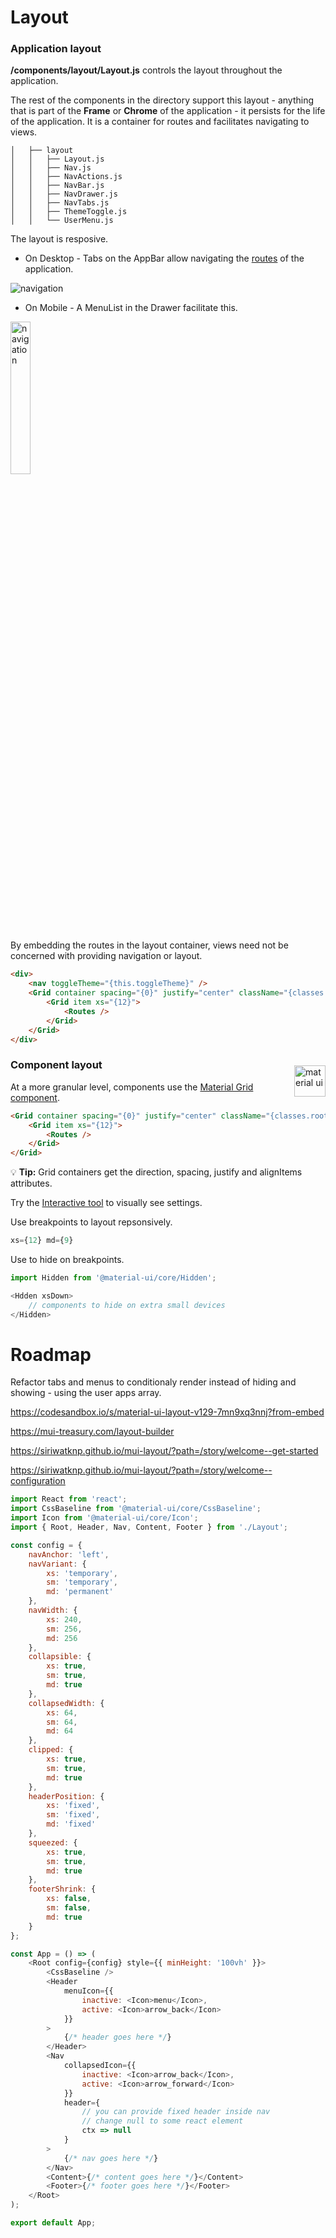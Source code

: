 # Layout

### Application layout

**/components/layout/Layout.js** controls the layout throughout the application.

The rest of the components in the directory support this layout - anything that is part of the **Frame** or **Chrome** of the application - it persists for the life of the application. It is a container for routes and facilitates navigating to views.

```
│   ├── layout
│   │   ├── Layout.js
│   │   ├── Nav.js
│   │   ├── NavActions.js
│   │   ├── NavBar.js
│   │   ├── NavDrawer.js
│   │   ├── NavTabs.js
│   │   ├── ThemeToggle.js
│   │   └── UserMenu.js
```

The layout is resposive.

-   On Desktop - Tabs on the AppBar allow navigating the [routes]() of the application.

<img src="/Users/rick/develpment/documentation-markdown/images/Layout-Desktop-Dark.png" alt="navigation" title="navigation" />

-   On Mobile - A MenuList in the Drawer facilitate this.

<img src="/Users/rick/develpment/documentation-markdown/images/Layout-Mobile-Dark.png" alt="navigation" title="navigation" width="25%" />

By embedding the routes in the layout container, views need not be concerned with providing navigation or layout.

```html
<div>
    <nav toggleTheme="{this.toggleTheme}" />
    <Grid container spacing="{0}" justify="center" className="{classes.root}">
        <Grid item xs="{12}">
            <Routes />
        </Grid>
    </Grid>
</div>
```

<img src="https://material-ui.com/static/images/material-ui-logo.svg" alt="material ui" title="material ui" width=50 align=right style="margin-top: 20px" />

### Component layout

At a more granular level, components use the [Material Grid component](https://material-ui.com/components/grid/).

```html
<Grid container spacing="{0}" justify="center" className="{classes.root}">
    <Grid item xs="{12}">
        <Routes />
    </Grid>
</Grid>
```

💡 **Tip:** Grid containers get the direction, spacing, justify and alignItems attributes.

Try the [Interactive tool](https://material-ui.com/components/grid/#interactive) to visually see settings.

Use breakpoints to layout repsonsively.

```javascript
xs={12} md={9}
```

Use <Hidden> to hide on breakpoints.

```javascript
import Hidden from '@material-ui/core/Hidden';

<Hdden xsDown>
    // components to hide on extra small devices
</Hidden>
```

# Roadmap

Refactor tabs and menus to conditionaly render instead of hiding and showing - using the user apps array.

https://codesandbox.io/s/material-ui-layout-v129-7mn9xq3nnj?from-embed

https://mui-treasury.com/layout-builder

https://siriwatknp.github.io/mui-layout/?path=/story/welcome--get-started

https://siriwatknp.github.io/mui-layout/?path=/story/welcome--configuration

```javascript
import React from 'react';
import CssBaseline from '@material-ui/core/CssBaseline';
import Icon from '@material-ui/core/Icon';
import { Root, Header, Nav, Content, Footer } from './Layout';

const config = {
    navAnchor: 'left',
    navVariant: {
        xs: 'temporary',
        sm: 'temporary',
        md: 'permanent'
    },
    navWidth: {
        xs: 240,
        sm: 256,
        md: 256
    },
    collapsible: {
        xs: true,
        sm: true,
        md: true
    },
    collapsedWidth: {
        xs: 64,
        sm: 64,
        md: 64
    },
    clipped: {
        xs: true,
        sm: true,
        md: true
    },
    headerPosition: {
        xs: 'fixed',
        sm: 'fixed',
        md: 'fixed'
    },
    squeezed: {
        xs: true,
        sm: true,
        md: true
    },
    footerShrink: {
        xs: false,
        sm: false,
        md: true
    }
};

const App = () => (
    <Root config={config} style={{ minHeight: '100vh' }}>
        <CssBaseline />
        <Header
            menuIcon={{
                inactive: <Icon>menu</Icon>,
                active: <Icon>arrow_back</Icon>
            }}
        >
            {/* header goes here */}
        </Header>
        <Nav
            collapsedIcon={{
                inactive: <Icon>arrow_back</Icon>,
                active: <Icon>arrow_forward</Icon>
            }}
            header={
                // you can provide fixed header inside nav
                // change null to some react element
                ctx => null
            }
        >
            {/* nav goes here */}
        </Nav>
        <Content>{/* content goes here */}</Content>
        <Footer>{/* footer goes here */}</Footer>
    </Root>
);

export default App;
```
